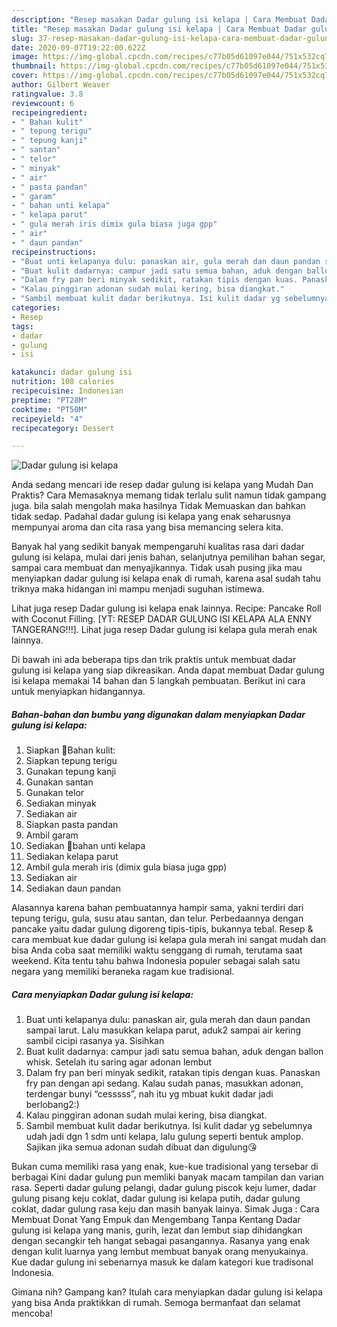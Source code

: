 ```yaml
---
description: "Resep masakan Dadar gulung isi kelapa | Cara Membuat Dadar gulung isi kelapa Yang Sedap"
title: "Resep masakan Dadar gulung isi kelapa | Cara Membuat Dadar gulung isi kelapa Yang Sedap"
slug: 37-resep-masakan-dadar-gulung-isi-kelapa-cara-membuat-dadar-gulung-isi-kelapa-yang-sedap
date: 2020-09-07T19:22:00.622Z
image: https://img-global.cpcdn.com/recipes/c77b05d61097e044/751x532cq70/dadar-gulung-isi-kelapa-foto-resep-utama.jpg
thumbnail: https://img-global.cpcdn.com/recipes/c77b05d61097e044/751x532cq70/dadar-gulung-isi-kelapa-foto-resep-utama.jpg
cover: https://img-global.cpcdn.com/recipes/c77b05d61097e044/751x532cq70/dadar-gulung-isi-kelapa-foto-resep-utama.jpg
author: Gilbert Weaver
ratingvalue: 3.8
reviewcount: 6
recipeingredient:
- " Bahan kulit"
- " tepung terigu"
- " tepung kanji"
- " santan"
- " telor"
- " minyak"
- " air"
- " pasta pandan"
- " garam"
- " bahan unti kelapa"
- " kelapa parut"
- " gula merah iris dimix gula biasa juga gpp"
- " air"
- " daun pandan"
recipeinstructions:
- "Buat unti kelapanya dulu: panaskan air, gula merah dan daun pandan sampai larut. Lalu masukkan kelapa parut, aduk2 sampai air kering sambil cicipi rasanya ya. Sisihkan"
- "Buat kulit dadarnya: campur jadi satu semua bahan, aduk dengan ballon whisk. Setelah itu saring agar adonan lembut"
- "Dalam fry pan beri minyak sedikit, ratakan tipis dengan kuas. Panaskan fry pan dengan api sedang. Kalau sudah panas, masukkan adonan, terdengar bunyi “cesssss”, nah itu yg mbuat kukit dadar jadi berlobang2:)"
- "Kalau pinggiran adonan sudah mulai kering, bisa diangkat."
- "Sambil membuat kulit dadar berikutnya. Isi kulit dadar yg sebelumnya udah jadi dgn 1 sdm unti kelapa, lalu gulung seperti bentuk amplop. Sajikan jika semua adonan sudah dibuat dan digulung😘"
categories:
- Resep
tags:
- dadar
- gulung
- isi

katakunci: dadar gulung isi 
nutrition: 108 calories
recipecuisine: Indonesian
preptime: "PT28M"
cooktime: "PT50M"
recipeyield: "4"
recipecategory: Dessert

---
```



![Dadar gulung isi kelapa](https://img-global.cpcdn.com/recipes/c77b05d61097e044/751x532cq70/dadar-gulung-isi-kelapa-foto-resep-utama.jpg)

Anda sedang mencari ide resep dadar gulung isi kelapa yang Mudah Dan Praktis? Cara Memasaknya memang tidak terlalu sulit namun tidak gampang juga. bila salah mengolah maka hasilnya Tidak Memuaskan dan bahkan tidak sedap. Padahal dadar gulung isi kelapa yang enak seharusnya mempunyai aroma dan cita rasa yang bisa memancing selera kita.

Banyak hal yang sedikit banyak mempengaruhi kualitas rasa dari dadar gulung isi kelapa, mulai dari jenis bahan, selanjutnya pemilihan bahan segar, sampai cara membuat dan menyajikannya. Tidak usah pusing jika mau menyiapkan dadar gulung isi kelapa enak di rumah, karena asal sudah tahu triknya maka hidangan ini mampu menjadi suguhan istimewa.

Lihat juga resep Dadar gulung isi kelapa enak lainnya. Recipe: Pancake Roll with Coconut Filling. [YT: RESEP DADAR GULUNG ISI KELAPA ALA ENNY TANGERANG!!!]. Lihat juga resep Dadar gulung isi kelapa gula merah enak lainnya.


Di bawah ini ada beberapa tips dan trik praktis untuk membuat dadar gulung isi kelapa yang siap dikreasikan. Anda dapat membuat Dadar gulung isi kelapa memakai 14 bahan dan 5 langkah pembuatan. Berikut ini cara untuk menyiapkan hidangannya.

<!--inarticleads1-->

##### Bahan-bahan dan bumbu yang digunakan dalam menyiapkan Dadar gulung isi kelapa:

1. Siapkan  🍊Bahan kulit:
1. Siapkan  tepung terigu
1. Gunakan  tepung kanji
1. Gunakan  santan
1. Gunakan  telor
1. Sediakan  minyak
1. Sediakan  air
1. Siapkan  pasta pandan
1. Ambil  garam
1. Sediakan  🍊bahan unti kelapa
1. Sediakan  kelapa parut
1. Ambil  gula merah iris (dimix gula biasa juga gpp)
1. Sediakan  air
1. Sediakan  daun pandan


Alasannya karena bahan pembuatannya hampir sama, yakni terdiri dari tepung terigu, gula, susu atau santan, dan telur. Perbedaannya dengan pancake yaitu dadar gulung digoreng tipis-tipis, bukannya tebal. Resep &amp; cara membuat kue dadar gulung isi kelapa gula merah ini sangat mudah dan bisa Anda coba saat memiliki waktu senggang di rumah, terutama saat weekend. Kita tentu tahu bahwa Indonesia populer sebagai salah satu negara yang memiliki beraneka ragam kue tradisional. 

<!--inarticleads2-->

##### Cara menyiapkan Dadar gulung isi kelapa:

1. Buat unti kelapanya dulu: panaskan air, gula merah dan daun pandan sampai larut. Lalu masukkan kelapa parut, aduk2 sampai air kering sambil cicipi rasanya ya. Sisihkan
1. Buat kulit dadarnya: campur jadi satu semua bahan, aduk dengan ballon whisk. Setelah itu saring agar adonan lembut
1. Dalam fry pan beri minyak sedikit, ratakan tipis dengan kuas. Panaskan fry pan dengan api sedang. Kalau sudah panas, masukkan adonan, terdengar bunyi “cesssss”, nah itu yg mbuat kukit dadar jadi berlobang2:)
1. Kalau pinggiran adonan sudah mulai kering, bisa diangkat.
1. Sambil membuat kulit dadar berikutnya. Isi kulit dadar yg sebelumnya udah jadi dgn 1 sdm unti kelapa, lalu gulung seperti bentuk amplop. Sajikan jika semua adonan sudah dibuat dan digulung😘


Bukan cuma memiliki rasa yang enak, kue-kue tradisional yang tersebar di berbagai Kini dadar gulung pun memliki banyak macam tampilan dan varian rasa. Seperti dadar gulung pelangi, dadar gulung piscok keju lumer, dadar gulung pisang keju coklat, dadar gulung isi kelapa putih, dadar gulung coklat, dadar gulung rasa keju dan masih banyak lainya. Simak Juga : Cara Membuat Donat Yang Empuk dan Mengembang Tanpa Kentang Dadar gulung isi kelapa yang manis, gurih, lezat dan lembut siap dihidangkan dengan secangkir teh hangat sebagai pasangannya. Rasanya yang enak dengan kulit luarnya yang lembut membuat banyak orang menyukainya. Kue dadar gulung ini sebenarnya masuk ke dalam kategori kue tradisonal Indonesia. 

Gimana nih? Gampang kan? Itulah cara menyiapkan dadar gulung isi kelapa yang bisa Anda praktikkan di rumah. Semoga bermanfaat dan selamat mencoba!
